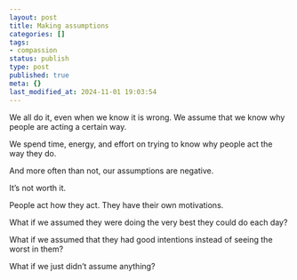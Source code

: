 ```yaml
---
layout: post
title: Making assumptions
categories: []
tags:
- compassion
status: publish
type: post
published: true
meta: {}
last_modified_at: 2024-11-01 19:03:54
---
```


We all do it, even when we know it is wrong. We assume that we know why people are acting a certain way.

We spend time, energy, and effort on trying to know why people act the way they do.

And more often than not, our assumptions are negative.

It’s not worth it.

People act how they act. They have their own motivations.

What if we assumed they were doing the very best they could do each day?

What if we assumed that they had good intentions instead of seeing the worst in them?

What if we just didn’t assume anything?
